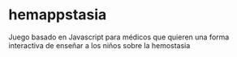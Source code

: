 # hemappstasia
Juego basado en Javascript para médicos que quieren una forma interactiva de enseñar a los niños sobre la hemostasia
